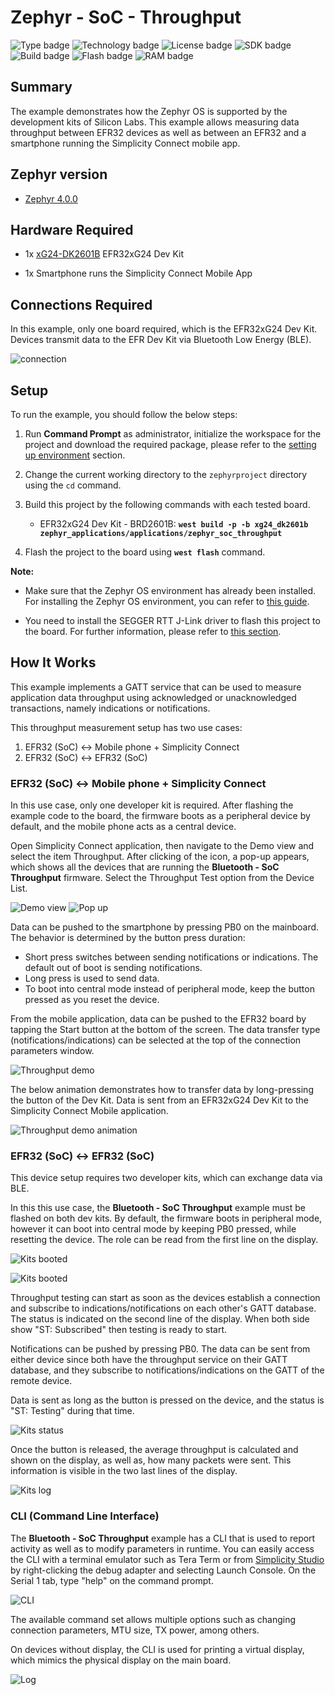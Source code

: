# Zephyr - SoC - Throughput #

![Type badge](https://img.shields.io/badge/Type-Virtual%20Application-green)
![Technology badge](https://img.shields.io/badge/Technology-Zephyr-green)
![License badge](https://img.shields.io/badge/License-Zlib-green)
![SDK badge](https://img.shields.io/badge/Zephyr%20version-v4.0.0-green)
![Build badge](https://img.shields.io/badge/Build-passing-green)
![Flash badge](https://img.shields.io/badge/Flash-283.05%20KB-blue)
![RAM badge](https://img.shields.io/badge/RAM-54.5%20KB-blue)
## Summary ##

The example demonstrates how the Zephyr OS is supported by the development kits of Silicon Labs. This example allows measuring data throughput between EFR32 devices as well as between an EFR32 and a smartphone running the Simplicity Connect mobile app.

## Zephyr version ##

- [Zephyr 4.0.0](https://github.com/zephyrproject-rtos/zephyr/tree/v4.0.0)

## Hardware Required ##

- 1x [xG24-DK2601B](https://www.silabs.com/development-tools/wireless/efr32xg24-dev-kit?tab=overview) EFR32xG24 Dev Kit

- 1x Smartphone runs the Simplicity Connect Mobile App

## Connections Required ##

In this example, only one board required, which is the EFR32xG24 Dev Kit. Devices transmit data to the EFR Dev Kit via Bluetooth Low Energy (BLE).

![connection](image/connection.png)

## Setup ##

To run the example, you should follow the below steps:

1. Run **Command Prompt** as administrator, initialize the workspace for the project and download the required package, please refer to the [setting up environment](../../README.md#setting-up-environment) section.

2. Change the current working directory to the `zephyrproject` directory using the `cd` command.

3. Build this project by the following commands with each tested board.

   - EFR32xG24 Dev Kit - BRD2601B: **`west build -p -b xg24_dk2601b zephyr_applications/applications/zephyr_soc_throughput`**

4. Flash the project to the board using **`west flash`** command.

**Note:**

- Make sure that the Zephyr OS environment has already been installed. For installing the Zephyr OS environment, you can refer to [this guide](../../README.md#setting-up-environment).

- You need to install the SEGGER RTT J-Link driver to flash this project to the board. For further information, please refer to [this section](../../README.md#flash-the-application).

## How It Works ##

This example implements a GATT service that can be used to measure application data throughput using acknowledged or unacknowledged transactions, namely indications or notifications.

This throughput measurement setup has two use cases:

1. EFR32 (SoC) <-> Mobile phone + Simplicity Connect
2. EFR32 (SoC) <-> EFR32 (SoC)

### EFR32 (SoC) <-> Mobile phone + Simplicity Connect ###

In this use case, only one developer kit is required. After flashing the example code to the board, the firmware boots as a peripheral device by default, and the mobile phone acts as a central device.

Open Simplicity Connect application, then navigate to the Demo view and select the item Throughput. After clicking of the icon, a pop-up appears, which shows all the devices that are running the **Bluetooth - SoC Throughput** firmware. Select the Throughput Test option from the Device List.

![Demo view](image/demo_view.png) ![Pop up](image/pop_up.png)

Data can be pushed to the smartphone by pressing PB0 on the mainboard. The behavior is determined by the button press duration:

- Short press switches between sending notifications or indications. The default out of boot is sending notifications.
- Long press is used to send data.
- To boot into central mode instead of peripheral mode, keep the button pressed as you reset the device.

From the mobile application, data can be pushed to the EFR32 board by tapping the Start button at the bottom of the screen. The data transfer type (notifications/indications) can be selected at the top of the connection parameters window.

![Throughput demo](image/throughput_demo.png)

The below animation demonstrates how to transfer data by long-pressing the button of the Dev Kit. Data is sent from an EFR32xG24 Dev Kit to the Simplicity Connect Mobile application.

![Throughput demo animation](image/demo.gif)

### EFR32 (SoC) <-> EFR32 (SoC) ###

This device setup requires two developer kits, which can exchange data via BLE.

In this this use case, the **Bluetooth - SoC Throughput** example must be flashed on both dev kits. By default, the firmware boots in peripheral mode, however it can boot into central mode by keeping PB0 pressed, while resetting the device. The role can be read from the first line on the display.

![Kits booted](image/kit_boot1.png)

![Kits booted](image/kit_boot1.png)

Throughput testing can start as soon as the devices establish a connection and subscribe to indications/notifications on each other's GATT database. The status is indicated on the second line of the display. When both side show "ST: Subscribed" then testing is ready to start.

Notifications can be pushed by pressing PB0. The data can be sent from either device since both have the throughput service on their GATT database, and they subscribe to notifications/indications on the GATT of the remote device.

Data is sent as long as the button is pressed on the device, and the status is "ST: Testing" during that time.

![Kits status](image/kit_status.png)

Once the button is released, the average throughput is calculated and shown on the display, as well as, how many packets were sent. This information is visible in the two last lines of the display.

![Kits log](image/kit_log.png)

### CLI (Command Line Interface) ###

The **Bluetooth - SoC Throughput** example has a CLI that is used to report activity as well as to modify parameters in runtime. You can easily access the CLI with a terminal emulator such as Tera Term or from [Simplicity Studio](https://www.silabs.com/developers/simplicity-studio) by right-clicking the debug adapter and selecting Launch Console. On the Serial 1 tab, type "help" on the command prompt.

 ![CLI](image/cli.png)

The available command set allows multiple options such as changing connection parameters, MTU size, TX power, among others.

On devices without display, the CLI is used for printing a virtual display, which mimics the physical display on the main board.

 ![Log](image/log.png)
